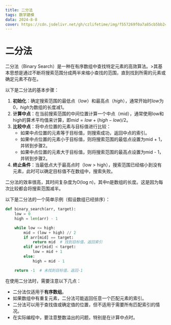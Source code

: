```yaml
---
title: 二分法
tags: 数学建模
data: 2024-8-8
cover: https://cdn.jsdelivr.net/gh/czlifetime/img/f557269f0a7a85cb5bb24a48d1f2542d.jpeg
---
```




# 二分法

二分法（Binary Search）是一种在有序数组中查找特定元素的高效算法。>其基本思想是通过不断将搜索范围分成两半来缩小查找的范围，直到找到所需的元素或确定元素不存在。

以下是二分法的基本步骤：

1. **初始化**：确定搜索范围的最低点$（low）$和最高点$（high）$，通常开始时$low$为$0$，$high$为数组的长度减$1$。
2. **计算中点**：在当前搜索范围的中间位置计算一个中点（mid），通常使用low和high的算术平均值来计算，即$mid = low + (high - low) / 2$。
3. **比较中点**：将中点位置的元素与目标值进行比较：
    - 如果中点位置的元素等于目标值，则搜索成功，返回中点的索引。
    - 如果中点位置的元素小于目标值，则将搜索范围的最低点设置为mid + 1，并转到步骤2。
    - 如果中点位置的元素大于目标值，则将搜索范围的最高点设置为mid - 1，并转到步骤2。
4. **终止条件**：当最低点大于最高点时（low > high），搜索范围已经缩小到没有元素，此时可以确定目标值不在数组中，搜索失败。



二分法的效率很高，其时间复杂度为O(log n)，其中n是数组的长度。这是因为每次比较都会将搜索范围减半。

以下是二分法的一个简单示例（假设数组已经排序）：

```python
def binary_search(arr, target):
    low = 0
    high = len(arr) - 1

    while low <= high:
        mid = (low + high) // 2
        if arr[mid] == target:
            return mid  # 找到目标值，返回索引
        elif arr[mid] < target:
            low = mid + 1
        else:
            high = mid - 1

    return -1  # 未找到目标值，返回-1
```



在使用二分法时，需要注意以下几点：

+ 二分法仅适用于**有序数组**。
+ 如果数组中有重复元素，二分法可能返回任意一个匹配元素的索引。
+ 二分法可以用于查找值或确定值的位置，但不适用于需要所有匹配索引的情况。
+ 在实际编程中，要注意整数溢出的问题，特别是在计算中点时。

